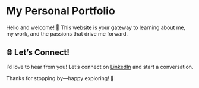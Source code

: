 # My Personal Portfolio  

Hello and welcome! 🌟 This website is your gateway to learning about me, my work, and the passions that drive me forward.  

## 🌐 Let’s Connect!  

I’d love to hear from you! Let’s connect on [LinkedIn](https://www.linkedin.com/in/nur-sh/) and start a conversation.  

Thanks for stopping by—happy exploring! 🎉  